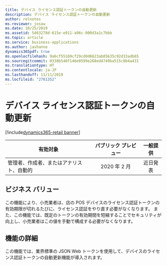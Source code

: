 ```yaml
---
title: デバイス ライセンス認証トークンの自動更新
description: デバイス ライセンス認証トークンの自動更新
author: relnotes
ms.reviewer: josaw
ms.date: 10/25/2019
ms.assetid: 5463278d-615e-e911-a96c-000d3a1c7bbb
ms.topic: article
ms.service: business-applications
ms.author: jashanno
dynamics365pdf: true
ms.openlocfilehash: 9a6cf55169cf29cd0d6623ab05635c92d33adb65
ms.sourcegitcommit: 0338b540f146e0599e268ed4749ba515c8b4a431
ms.translationtype: HT
ms.contentlocale: ja-JP
ms.lasthandoff: 11/11/2019
ms.locfileid: "2781352"
---
```

# <a name="auto-refresh-device-activation-token"></a>デバイス ライセンス認証トークンの自動更新
[!include[dynamics365-retail banner](../includes/dynamics365-retail.md)]

| 有効対象    |  パブリック プレビュー | 一般提供 | 
| ---------- | :----------: |:----------: |
|管理者、作成者、またはアナリスト、自動的|2020 年 2 月| 近日発表|


## <a name="business-value"></a>ビジネス バリュー
<!-- bv start -->
この機能により、小売業者は、店の POS デバイスのライセンス認証トークンの有効期限が切れるたびに、ライセンス認証をやり直す必要がなくなります。 また、この機能では、既定のトークンの有効期間を短縮することでセキュリティが向上し、小売業者はこの値を手動で構成する必要がなくなります。
<!-- bv end -->



## <a name="feature-details"></a>機能の詳細
<!--feature detail start -->
この機能では、業界標準の JSON Web トークンを使用して、デバイスのライセンス認証トークンの自動更新機能が導入されます。
<!--feature detail end -->









